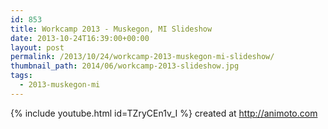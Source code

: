 ```yaml
---
id: 853
title: Workcamp 2013 - Muskegon, MI Slideshow
date: 2013-10-24T16:39:00+00:00
layout: post
permalink: /2013/10/24/workcamp-2013-muskegon-mi-slideshow/
thumbnail_path: 2014/06/workcamp-2013-slideshow.jpg
tags:
  - 2013-muskegon-mi
---
```

{% include youtube.html id=TZryCEn1v_I %}
created at http://animoto.com
